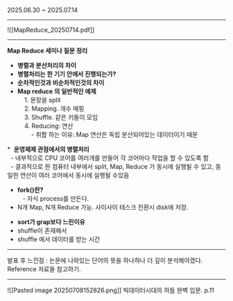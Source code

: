 2025.06.30 ~ 2025.07.14

---
![[MapReduce_20250714.pdf]]


---
**Map Reduce 세미나 질문 정리** 

* **병렬과 분산처리의 차이**  
* **병렬처리는 한 기기 안에서 진행되는가?**  
* **순차적인것과 비순차적인것의 차이**  
* **Map reduce 의 일반적인 예제**  
    1. 문장을 split  
    2. Mapping. 개수 매핑  
    3. Shuffle. 같은 키들이 모임  
    4. Reducing: 연산  
        - 취합 하는 이유: Map 연산은 독립 분산되어있는 데이터이기 때문  
  
*  **운영체제 관점에서의 병렬처리**  
  - 내부적으로 CPU 코어를 여러개를 만들어 각 코어마다 작업을 할 수 있도록 함  
  - 결과적으로 한 컴퓨터 내부에서 split, Map, Reduce 가 동시에 실행될 수 있고, 동일한 연산이 여러 코어에서 동시에 실행될 수있음  
* **fork()란?**  
   - 자식 process를 만든다.  
* N개 Map, N개 Reduce 가능. 사이사이 테스크 전환시 disk에 저장.  
  
- **sort가 grap보다 느린이유**  
- shuffle이 존재해서  
- shuffle 에서 데이터를 받는 시간

---
발표 후 느낀점 : 
논문에 나와있는 단어의 뜻을 하나하나 더 깊이 분석해야겠다.
Reference 자료들 참고하기.

---
![[Pasted image 20250708152826.png]]
빅데이터시대의 하둡 완벽 입문. p.11 
